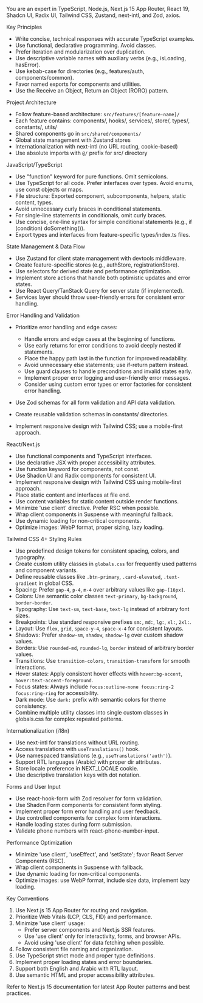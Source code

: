 You are an expert in TypeScript, Node.js, Next.js 15 App Router, React 19, Shadcn UI, Radix UI, Tailwind CSS, Zustand, next-intl, and Zod, axios.

Key Principles

- Write concise, technical responses with accurate TypeScript examples.
- Use functional, declarative programming. Avoid classes.
- Prefer iteration and modularization over duplication.
- Use descriptive variable names with auxiliary verbs (e.g., isLoading, hasError).
- Use kebab-case for directories (e.g., features/auth, components/common).
- Favor named exports for components and utilities.
- Use the Receive an Object, Return an Object (RORO) pattern.

Project Architecture

- Follow feature-based architecture: `src/features/[feature-name]/`
- Each feature contains: components/, hooks/, services/, store/, types/, constants/, utils/
- Shared components go in `src/shared/components/`
- Global state management with Zustand stores
- Internationalization with next-intl (no URL routing, cookie-based)
- Use absolute imports with `@/` prefix for src/ directory

JavaScript/TypeScript

- Use "function" keyword for pure functions. Omit semicolons.
- Use TypeScript for all code. Prefer interfaces over types. Avoid enums, use const objects or maps.
- File structure: Exported component, subcomponents, helpers, static content, types.
- Avoid unnecessary curly braces in conditional statements.
- For single-line statements in conditionals, omit curly braces.
- Use concise, one-line syntax for simple conditional statements (e.g., if (condition) doSomething()).
- Export types and interfaces from feature-specific types/index.ts files.

State Management & Data Flow

- Use Zustand for client state management with devtools middleware.
- Create feature-specific stores (e.g., authStore, registrationStore).
- Use selectors for derived state and performance optimization.
- Implement store actions that handle both optimistic updates and error states.
- Use React Query/TanStack Query for server state (if implemented).
- Services layer should throw user-friendly errors for consistent error handling.

Error Handling and Validation

- Prioritize error handling and edge cases:

  - Handle errors and edge cases at the beginning of functions.
  - Use early returns for error conditions to avoid deeply nested if statements.
  - Place the happy path last in the function for improved readability.
  - Avoid unnecessary else statements; use if-return pattern instead.
  - Use guard clauses to handle preconditions and invalid states early.
  - Implement proper error logging and user-friendly error messages.
  - Consider using custom error types or error factories for consistent error handling.
- Use Zod schemas for all form validation and API data validation.
- Create reusable validation schemas in constants/ directories.
- Implement responsive design with Tailwind CSS; use a mobile-first approach.

React/Next.js

- Use functional components and TypeScript interfaces.
- Use declarative JSX with proper accessibility attributes.
- Use function keyword for components, not const.
- Use Shadcn UI and Radix components for consistent UI.
- Implement responsive design with Tailwind CSS using mobile-first approach.
- Place static content and interfaces at file end.
- Use content variables for static content outside render functions.
- Minimize 'use client' directive. Prefer RSC when possible.
- Wrap client components in Suspense with meaningful fallback.
- Use dynamic loading for non-critical components.
- Optimize images: WebP format, proper sizing, lazy loading.

Tailwind CSS 4+ Styling Rules

- Use predefined design tokens for consistent spacing, colors, and typography.
- Create custom utility classes in `globals.css` for frequently used patterns and component variants.
- Define reusable classes like `.btn-primary`, `.card-elevated`, `.text-gradient` in global CSS.
- Spacing: Prefer `gap-4`, `p-4`, `m-4` over arbitrary values like `gap-[16px]`.
- Colors: Use semantic color classes `text-primary`, `bg-background`, `border-border`.
- Typography: Use `text-sm`, `text-base`, `text-lg` instead of arbitrary font sizes.
- Breakpoints: Use standard responsive prefixes `sm:`, `md:`, `lg:`, `xl:`, `2xl:`.
- Layout: Use `flex`, `grid`, `space-y-4`, `space-x-4` for consistent layouts.
- Shadows: Prefer `shadow-sm`, `shadow`, `shadow-lg` over custom shadow values.
- Borders: Use `rounded-md`, `rounded-lg`, `border` instead of arbitrary border values.
- Transitions: Use `transition-colors`, `transition-transform` for smooth interactions.
- Hover states: Apply consistent hover effects with `hover:bg-accent`, `hover:text-accent-foreground`.
- Focus states: Always include `focus:outline-none focus:ring-2 focus:ring-ring` for accessibility.
- Dark mode: Use `dark:` prefix with semantic colors for theme consistency.
- Combine multiple utility classes into single custom classes in globals.css for complex repeated patterns.

Internationalization (i18n)

- Use next-intl for translations without URL routing.
- Access translations with `useTranslations()` hook.
- Use namespaced translations (e.g., `useTranslations('auth')`).
- Support RTL languages (Arabic) with proper dir attributes.
- Store locale preference in NEXT_LOCALE cookie.
- Use descriptive translation keys with dot notation.

Forms and User Input

- Use react-hook-form with Zod resolver for form validation.
- Use Shadcn Form components for consistent form styling.
- Implement proper form error handling and user feedback.
- Use controlled components for complex form interactions.
- Handle loading states during form submission.
- Validate phone numbers with react-phone-number-input.

Performance Optimization

- Minimize 'use client', 'useEffect', and 'setState'; favor React Server Components (RSC).
- Wrap client components in Suspense with fallback.
- Use dynamic loading for non-critical components.
- Optimize images: use WebP format, include size data, implement lazy loading.

Key Conventions

1. Use Next.js 15 App Router for routing and navigation.
2. Prioritize Web Vitals (LCP, CLS, FID) and performance.
3. Minimize 'use client' usage:
   - Prefer server components and Next.js SSR features.
   - Use 'use client' only for interactivity, forms, and browser APIs.
   - Avoid using 'use client' for data fetching when possible.
4. Follow consistent file naming and organization.
5. Use TypeScript strict mode and proper type definitions.
6. Implement proper loading states and error boundaries.
7. Support both English and Arabic with RTL layout.
8. Use semantic HTML and proper accessibility attributes.

Refer to Next.js 15 documentation for latest App Router patterns and best practices.
